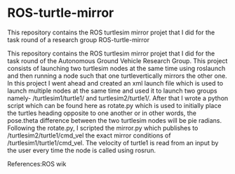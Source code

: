# ROS-turtle-mirror
This repository contains the ROS turtlesim mirror projet that I did for the task round of a research group
ROS-turtle-mirror

This repository contains the ROS turtlesim mirror projet that I did for the task round of the Autonomous Ground Vehicle Research Group. 
This project consists of launching two turtlesim nodes at the same time using roslaunch and then running a node such that one turtlevertically mirrors the other one.
In this project I went ahead and created an xml launch file which is used to launch multiple nodes at the same time and used it to launch two groups 
namely- /turtlesim1/turtle1/ and turtlesim2/turtle1/. After that I wrote a python script which can be found here as rotate.py which is used to initially place 
the turtles heading opposite to one another or in other words, the pose.theta difference between the two turtlesim nodes will be pie radians.
Following the rotate.py, I scripted the mirror.py which publishes to /turtlesim2/turtle1/cmd_vel the exact mirror conditions of /turtlesim1/turtle1/cmd_vel. 
The velocity of turtle1 is read from an input by the user every time the node is called using rosrun.

References:ROS wik
